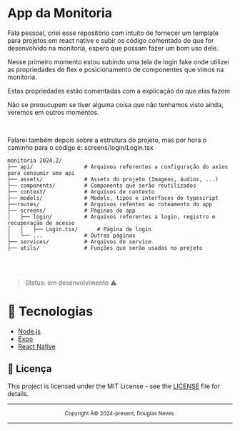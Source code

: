 <div align="left">
  <h1>App da Monitoria</h1>
 
  <p>Fala pessoal, criei esse repositório com intuito de fornecer um template para projetos em react native e subir os código comentado do que for desenvolvido na monitoria, espero que possam fazer um bom uso dele.</p>
  <p>Nesse primeiro momento estou subindo uma tela de login fake onde utilizei as propriedades de flex e posicionamento de componentes que vimos na monitoria.</p>
  <p>Estas propriedades estão comentadas com a explicação do que elas fazem</p>
  <p>Não se preoucupem se tiver alguma coisa que não tenhamos visto ainda, veremos em outros momentos.</p>

 <br>

 <p>Falarei também depois sobre a estrutura do projeto, mas por hora o caminho para o código é: screens/login/Login.tsx</p>

```plaintext
monitoria 2024.2/
├── api/                # Arquivos referentes a configuração do axios para consumir uma api
├── assets/             # Assets do projeto (Imagens, áudios, ...)
├── components/         # Components que serão reutilizados
├── context/            # Arquivos de contexto 
├── models/             # Models, tipos e interfaces de typescript
├──routes/              # Arquivos refentes ao roteamento do app
├── screens/            # Páginas do app 
│   ├── login/          # Arquivos referentes a login, registro e recuperação de acesso 
│   |   ├── Login.tsx/      # Página de login 
│   └── ...             # Outras páginas
├── services/           # Arquivos de service
├── utils/              # Funções que serão usadas no projeto
```
</div>


<br>
<br>

>Status: em desenvolvimento ⚠️
#  📱 Tecnologias

  - [Node.js](https://nodejs.org/en/)
  - [Expo](https://expo.io/)  
  - [React Native](https://reactnative.dev/)
  
  


## 📝 Licença

This project is licensed under the MIT License - see the [LICENSE](LICENSE) file for details.

<hr>
<div align="center">
  <sub>Copyright Â© 2024-present, Douglas Neves.</sub>
</div>
<hr>
